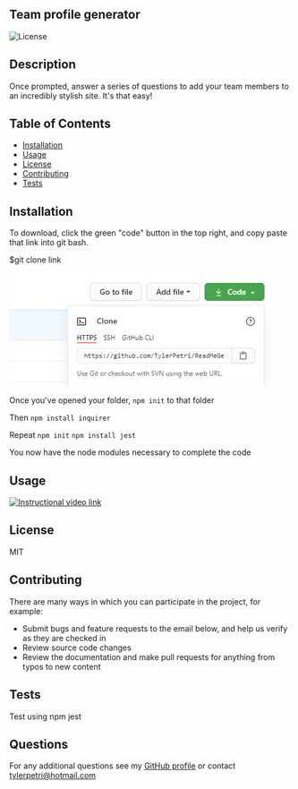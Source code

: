 ## Team profile generator

![License](https://img.shields.io/badge/License-MIT-green.svg)

## Description

Once prompted, answer a series of questions to add your team members to an incredibly stylish site. It's that easy!

## Table of Contents

- [Installation](#Installation)
- [Usage](#Usage)
- [License](#License)
- [Contributing](#Contributing)
- [Tests](#Tests)

## Installation

To download, click the green "code" button in the top right, and copy paste that link into git bash.


$git clone link

![clone](assets/Installation.PNG)

Once you've opened your folder, `npm init` to that folder

Then `npm install inquirer`

Repeat `npm init` `npm install jest`

You now have the node modules necessary to complete the code

## Usage

[![Instructional video link](assets/Youtube.PNG)](https://www.youtube.com/watch?v=3GWKQ-hC3YA&feature=youtu.be)

## License

MIT

## Contributing

There are many ways in which you can participate in the project, for example: 
* Submit bugs and feature requests to the email below, and help us verify as they are checked in 
* Review source code changes
* Review the documentation and make pull requests for anything from typos to new content

## Tests

Test using npm jest

## Questions

For any additional questions see my [GitHub profile](http://github.com/tylerpetri) or contact tylerpetri@hotmail.com